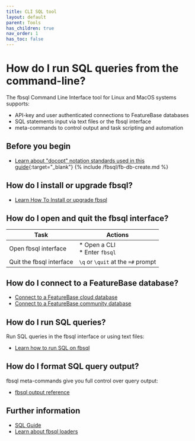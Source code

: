 ```yaml
---
title: CLI SQL tool
layout: default
parent: Tools
has_children: true
nav_order: 1
has_toc: false
---
```


# How do I run SQL queries from the command-line?

The fbsql Command Line Interface tool for Linux and MacOS systems supports:
* API-key and user authenticated connections to FeatureBase databases
* SQL statements input via text files or the fbsql interface
* meta-commands to control output and task scripting and automation

## Before you begin

* [Learn about "docopt" notation standards used in this guide](http://docopt.org/){:target="_blank"}
{% include /fbsql/fb-db-create.md %}

## How do I install or upgrade fbsql?

* [Learn How To Install or upgrade fbsql](/docs/tools/fbsql/fbsql-install)

## How do I open and quit the fbsql interface?

| Task | Actions |
|---|---|
| Open fbsql interface | * Open a CLI<br/>* Enter `fbsql` |
| Quit the fbsql interface | `\q` or `\quit` at the `=#` prompt |

## How do I connect to a FeatureBase database?

* [Connect to a FeatureBase cloud database](/docs/tools/fbsql/fbsql-connect-cloud-db)
* [Connect to a FeatureBase community database](/docs/tools/fbsql/fbsql-connect-com-db)

## How do I run SQL queries?

Run SQL queries in the fbsql interface or using text files:

* [Learn how to run SQL on fbsql](/docs/tools/fbsql/fbsql-running-sql)

## How do I format SQL query output?

fbsql meta-commands give you full control over query output:

* [fbsql output reference](/docs/tools/fbsql/fbsql-config-output)

## Further information

* [SQL Guide](/docs/sql-guide/sql-guide-home)
* [Learn about fbsql loaders](/docs/tools/fbsql/fbsql-loaders)
